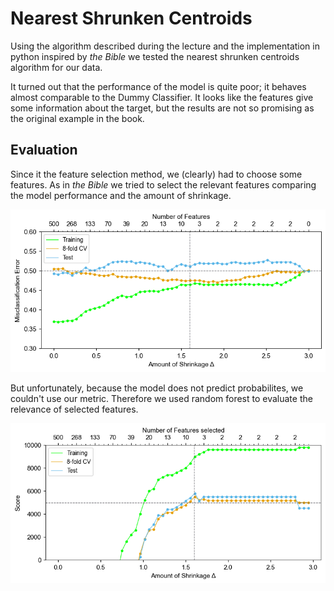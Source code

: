 # Nearest Shrunken Centroids 
Using the algorithm described during the lecture and the implementation in python inspired by *the Bible* we tested the nearest shrunken centroids algorithm for our data.

It turned out that the performance of the model is quite poor; it behaves almost comparable to the Dummy Classifier. It looks like the features give some information about the target, but the results are not so promising as the original example in the book.


## Evaluation

Since it the feature selection method, we (clearly) had to choose some features. As in *the Bible* we tried to select the relevant features comparing the model performance and the amount of shrinkage.

![shrunken](img/nsc_acc_test.png)

But unfortunately, because the model does not predict probabilites, we couldn't use our metric. Therefore we used random forest to evaluate the relevance of selected features.

![rf](img/nsc_test.png)












